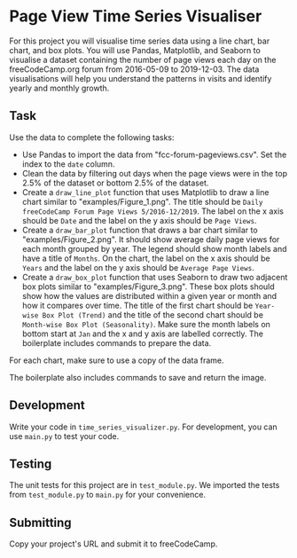 # Page View Time Series Visualiser

For this project you will visualise time series data using a line chart, bar chart, and box plots. You will use Pandas, Matplotlib, and Seaborn to visualise a dataset containing the number of page views each day on the freeCodeCamp.org forum from 2016-05-09 to 2019-12-03. The data visualisations will help you understand the patterns in visits and identify yearly and monthly growth.

## Task

Use the data to complete the following tasks:

- Use Pandas to import the data from "fcc-forum-pageviews.csv". Set the index to the `date` column.
- Clean the data by filtering out days when the page views were in the top 2.5% of the dataset or bottom 2.5% of the dataset.
- Create a `draw_line_plot` function that uses Matplotlib to draw a line chart similar to "examples/Figure_1.png". The title should be `Daily freeCodeCamp Forum Page Views 5/2016-12/2019`. The label on the x axis should be `Date` and the label on the y axis should be `Page Views`.
- Create a `draw_bar_plot` function that draws a bar chart similar to "examples/Figure_2.png". It should show average daily page views for each month grouped by year. The legend should show month labels and have a title of `Months`. On the chart, the label on the x axis should be `Years` and the label on the y axis should be `Average Page Views`.
- Create a `draw_box_plot` function that uses Seaborn to draw two adjacent box plots similar to "examples/Figure_3.png". These box plots should show how the values are distributed within a given year or month and how it compares over time. The title of the first chart should be `Year-wise Box Plot (Trend)` and the title of the second chart should be `Month-wise Box Plot (Seasonality)`. Make sure the month labels on bottom start at `Jan` and the x and y axis are labelled correctly. The boilerplate includes commands to prepare the data.

For each chart, make sure to use a copy of the data frame.

The boilerplate also includes commands to save and return the image.

## Development

Write your code in `time_series_visualizer.py`. For development, you can use `main.py` to test your code.


## Testing

The unit tests for this project are in `test_module.py`. We imported the tests from `test_module.py` to `main.py` for your convenience.

## Submitting

Copy your project's URL and submit it to freeCodeCamp.
